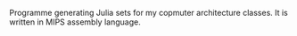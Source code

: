 Programme generating Julia sets for my copmuter architecture classes. It is written in MIPS assembly language.
